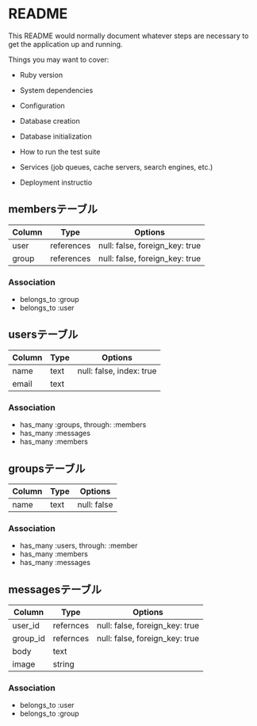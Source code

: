 # README

This README would normally document whatever steps are necessary to get the
application up and running.

Things you may want to cover:

* Ruby version

* System dependencies

* Configuration

* Database creation

* Database initialization

* How to run the test suite

* Services (job queues, cache servers, search engines, etc.)

* Deployment instructio

## membersテーブル

|Column|Type|Options|
|------|----|-------|
|user|references|null: false, foreign_key: true|
|group|references|null: false, foreign_key: true|

### Association
- belongs_to :group
- belongs_to :user

## usersテーブル

|Column|Type|Options|
|------|----|-------|
|name|text|null: false, index: true|
|email|text|

### Association
- has_many :groups, through: :members
- has_many :messages
- has_many :members

## groupsテーブル

|Column|Type|Options|
|------|----|-------|
|name|text|null: false|

### Association
- has_many :users, through: :member
- has_many :members
- has_many :messages

## messagesテーブル

|Column|Type|Options|
|------|----|-------|
|user_id|refernces|null: false, foreign_key: true|
|group_id|refernces|null: false,  foreign_key: true|
|body|text|
|image|string|

### Association
- belongs_to :user
- belongs_to :group
